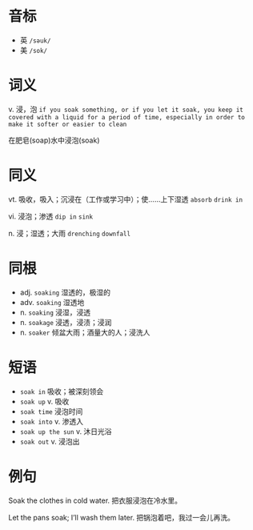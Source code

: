 # 音标

- 英 `/səuk/`
- 美 `/sok/`

# 词义

v. 浸，泡
`if you soak something, or if you let it soak, you keep it covered with a liquid for a period of time, especially in order to make it softer or easier to clean`



在肥皂(soap)水中浸泡(soak)

# 同义

vt. 吸收，吸入；沉浸在（工作或学习中）；使……上下湿透
`absorb` `drink in`

vi. 浸泡；渗透
`dip in` `sink`

n. 浸；湿透；大雨
`drenching` `downfall`

# 同根

- adj. `soaking` 湿透的，极湿的
- adv. `soaking` 湿透地
- n. `soaking` 浸湿，浸透
- n. `soakage` 浸透，浸渍；浸润
- n. `soaker` 倾盆大雨；酒量大的人；浸洗人

# 短语

- `soak in` 吸收；被深刻领会
- `soak up` v. 吸收
- `soak time` 浸泡时间
- `soak into` v. 渗透入
- `soak up the sun` v. 沐日光浴
- `soak out` v. 浸泡出

# 例句

Soak the clothes in cold water.
把衣服浸泡在冷水里。

Let the pans soak; I’ll wash them later.
把锅泡着吧，我过一会儿再洗。


